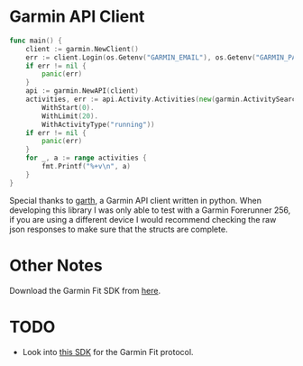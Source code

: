 # Garmin API Client

```go
func main() {
    client := garmin.NewClient()
    err := client.Login(os.Getenv("GARMIN_EMAIL"), os.Getenv("GARMIN_PASSWORD"))
    if err != nil {
        panic(err)
    }
    api := garmin.NewAPI(client)
    activities, err := api.Activity.Activities(new(garmin.ActivitySearch).
        WithStart(0).
        WithLimit(20).
        WithActivityType("running"))
    if err != nil {
        panic(err)
    }
    for _, a := range activities {
        fmt.Printf("%+v\n", a)
    }
}
```

Special thanks to [garth](https://github.com/matin/garth), a Garmin API client
written in python. When developing this library I was only able to test with a
Garmin Forerunner 256, if you are using a different device I would recommend
checking the raw json responses to make sure that the structs are complete.

# Other Notes

Download the Garmin Fit SDK from [here](https://developer.garmin.com/fit/overview/).

# TODO

- Look into [this SDK](https://github.com/muktihari/fit) for the Garmin Fit protocol.
